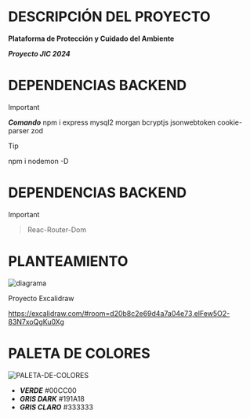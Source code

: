 #  DESCRIPCIÓN DEL PROYECTO 
**Plataforma de Protección y Cuidado del Ambiente**

***Proyecto JIC 2024*** 


# DEPENDENCIAS BACKEND
> [!IMPORTANT]
> 
> ***Comando*** npm i express mysql2 morgan bcryptjs jsonwebtoken cookie-parser zod

> [!TIP]
> 
> npm i nodemon -D

# DEPENDENCIAS BACKEND
> [!IMPORTANT]

>Reac-Router-Dom

# PLANTEAMIENTO


![diagrama](https://github.com/YERCKEN/ProAmbiente/assets/42678417/435e1b21-61f6-4dda-9385-00a4e6089f1f)

Proyecto Excalidraw

https://excalidraw.com/#room=d20b8c2e69d4a7a04e73,elFew5O2-83N7xoQgKu0Xg

# PALETA DE COLORES
![PALETA-DE-COLORES](https://github.com/YERCKEN/ProAmbiente/assets/42678417/1c9f542e-06d9-4556-9857-fc5c8aea0c68)


- ***VERDE*** #00CC00
- ***GRIS DARK*** #191A18  
- ***GRIS CLARO*** #333333






